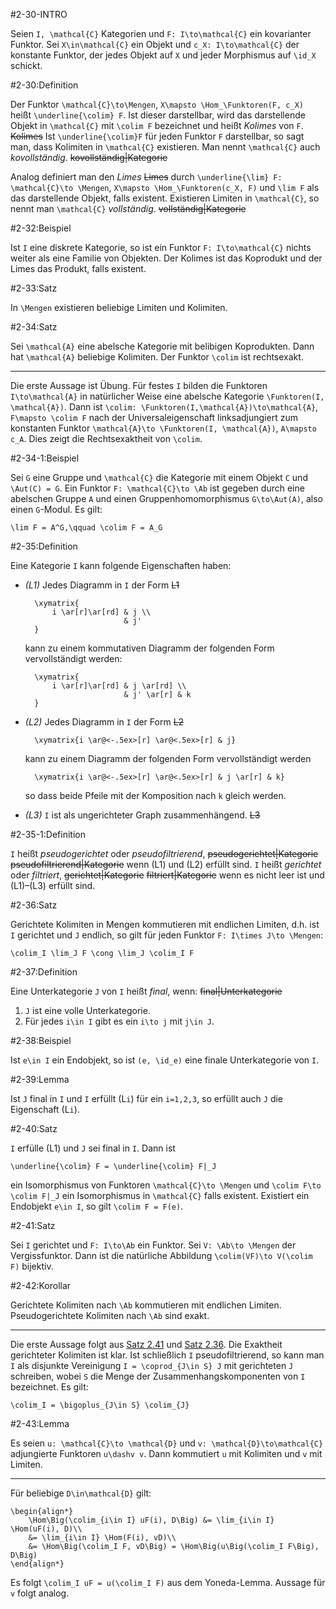 #2-30-INTRO

Seien `I, \mathcal{C}` Kategorien und `F: I\to\mathcal{C}` ein kovarianter Funktor. Sei `X\in\mathcal{C}` ein Objekt und `c_X: I\to\mathcal{C}` der konstante Funktor, der jedes Objekt auf `X` und jeder Morphismus auf `\id_X` schickt.

#2-30:Definition

Der Funktor `\mathcal{C}\to\Mengen`, `X\mapsto \Hom_\Funktoren(F, c_X)` heißt `\underline{\colim} F`. Ist dieser darstellbar, wird das darstellende Objekt in `\mathcal{C}` mit `\colim F` bezeichnet und heißt *Kolimes* von `F`. ~~Kolimes~~ Ist `\underline{\colim}F` für jeden Funktor `F` darstellbar, so sagt man, dass Kolimiten in `\mathcal{C}` existieren. Man nennt `\mathcal{C}` auch *kovollständig*. ~~kovollständig|Kategorie~~

Analog definiert man den *Limes* ~~Limes~~ durch `\underline{\lim} F: \mathcal{C}\to \Mengen`, `X\mapsto \Hom_\Funktoren(c_X, F)` und `\lim F` als das darstellende Objekt, falls existent. Existieren Limiten in `\mathcal{C}`, so nennt man `\mathcal{C}` *vollständig*. ~~vollständig|Kategorie~~

#2-32:Beispiel

Ist `I` eine diskrete Kategorie, so ist ein Funktor `F: I\to\mathcal{C}` nichts weiter als eine Familie von Objekten. Der Kolimes ist das Koprodukt und der Limes das Produkt, falls existent.

#2-33:Satz

In `\Mengen` existieren beliebige Limiten und Kolimiten.

#2-34:Satz

Sei `\mathcal{A}` eine abelsche Kategorie mit belibigen Koprodukten. Dann hat `\mathcal{A}` beliebige Kolimiten. Der Funktor `\colim` ist rechtsexakt.

---

Die erste Aussage ist Übung. Für festes `I` bilden die Funktoren `I\to\mathcal{A}` in natürlicher Weise eine abelsche Kategorie `\Funktoren(I, \mathcal{A})`. Dann ist `\colim: \Funktoren(I,\mathcal{A})\to\mathcal{A}`, `F\mapsto \colim F` nach der Universaleigenschaft linksadjungiert zum konstanten Funktor `\mathcal{A}\to \Funktoren(I, \mathcal{A})`, `A\mapsto c_A`. Dies zeigt die Rechtsexaktheit von `\colim`.

#2-34-1:Beispiel

Sei `G` eine Gruppe und `\mathcal{C}` die Kategorie mit einem Objekt `C` und `\Aut(C) = G`. Ein Funktor `F: \mathcal{C}\to \Ab` ist gegeben durch eine abelschen Gruppe `A` und einen Gruppenhomomorphismus `G\to\Aut(A)`, also einen `G`-Modul. Es gilt:

    \lim F = A^G,\qquad \colim F = A_G

#2-35:Definition

Eine Kategorie `I` kann folgende Eigenschaften haben:

* *(L1)* Jedes Diagramm in `I` der Form ~~L1~~

        \xymatrix{
            i \ar[r]\ar[rd] & j \\
                            & j'
        }

  kann zu einem kommutativen Diagramm der folgenden Form vervollständigt werden:

        \xymatrix{
            i \ar[r]\ar[rd] & j \ar[rd] \\
                            & j' \ar[r] & k
        }

* *(L2)* Jedes Diagramm in `I` der Form ~~L2~~

        \xymatrix{i \ar@<-.5ex>[r] \ar@<.5ex>[r] & j}

  kann zu einem Diagramm der folgenden Form vervollständigt werden

        \xymatrix{i \ar@<-.5ex>[r] \ar@<.5ex>[r] & j \ar[r] & k}

  so dass beide Pfeile mit der Komposition nach `k` gleich werden.

* *(L3)* `I` ist als ungerichteter Graph zusammenhängend. ~~L3~~

#2-35-1:Definition

`I` heißt *pseudogerichtet* oder *pseudofiltrierend*, ~~pseudogerichtet|Kategorie~~ ~~pseudofiltrierend|Kategorie~~ wenn (L1) und (L2) erfüllt sind. `I` heißt *gerichtet* oder *filtriert*, ~~gerichtet|Kategorie~~ ~~filtriert|Kategorie~~ wenn es nicht leer ist und (L1)–(L3) erfüllt sind.

#2-36:Satz

Gerichtete Kolimiten in Mengen kommutieren mit endlichen Limiten, d.h. ist `I` gerichtet und `J` endlich, so gilt für jeden Funktor `F: I\times J\to \Mengen`:

    \colim_I \lim_J F \cong \lim_J \colim_I F

#2-37:Definition

Eine Unterkategorie `J` von `I` heißt *final*, wenn: ~~final|Unterkategorie~~

1. `J` ist eine volle Unterkategorie.
2. Für jedes `i\in I` gibt es ein `i\to j` mit `j\in J`.

#2-38:Beispiel

Ist `e\in I` ein Endobjekt, so ist `(e, \id_e)` eine finale Unterkategorie von `I`.

#2-39:Lemma

Ist `J` final in `I` und `I` erfüllt (L`i`) für ein `i=1,2,3`, so erfüllt auch `J` die Eigenschaft (L`i`).

#2-40:Satz

`I` erfülle (L1) und `J` sei final in `I`. Dann ist

    \underline{\colim} F = \underline{\colim} F|_J

ein Isomorphismus von Funktoren `\mathcal{C}\to \Mengen` und `\colim F\to \colim F|_J` ein Isomorphismus in `\mathcal{C}` falls existent. Existiert ein Endobjekt `e\in I`, so gilt `\colim F = F(e)`.

#2-41:Satz

Sei `I` gerichtet und `F: I\to\Ab` ein Funktor. Sei `V: \Ab\to \Mengen` der Vergissfunktor. Dann ist die natürliche Abbildung `\colim(VF)\to V(\colim F)` bijektiv.

#2-42:Korollar

Gerichtete Kolimiten nach `\Ab` kommutieren mit endlichen Limiten. Pseudogerichtete Kolimiten nach `\Ab` sind exakt.

---

Die erste Aussage folgt aus [Satz 2.41](#2-41) und [Satz 2.36](#2-36). Die Exaktheit gerichteter Kolimiten ist klar. Ist schließlich `I` pseudofiltrierend, so kann man `I` als disjunkte Vereinigung `I = \coprod_{J\in S} J` mit gerichteten `J` schreiben, wobei `S` die Menge der Zusammenhangskomponenten von `I` bezeichnet. Es gilt:

    \colim_I = \bigoplus_{J\in S} \colim_{J}

#2-43:Lemma

Es seien `u: \mathcal{C}\to \mathcal{D}` und `v: \mathcal{D}\to\mathcal{C}` adjungierte Funktoren `u\dashv v`. Dann kommutiert `u` mit Kolimiten und `v` mit Limiten.

---

Für beliebige `D\in\mathcal{D}` gilt:

    \begin{align*}
        \Hom\Big(\colim_{i\in I} uF(i), D\Big) &= \lim_{i\in I} \Hom(uF(i), D)\\
        &= \lim_{i\in I} \Hom(F(i), vD)\\
        &= \Hom\Big(\colim_I F, vD\Big) = \Hom\Big(u\Big(\colim_I F\Big), D\Big)
    \end{align*}

Es folgt `\colim_I uF = u(\colim_I F)` aus dem Yoneda-Lemma. Aussage für `v` folgt analog.
